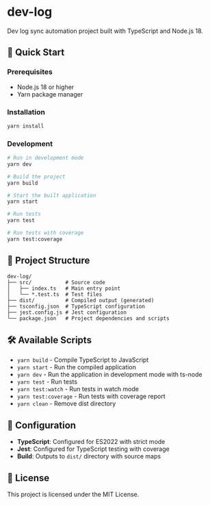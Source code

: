 # dev-log

Dev log sync automation project built with TypeScript and Node.js 18.

## 🚀 Quick Start

### Prerequisites

- Node.js 18 or higher
- Yarn package manager

### Installation

```bash
yarn install
```

### Development

```bash
# Run in development mode
yarn dev

# Build the project
yarn build

# Start the built application
yarn start

# Run tests
yarn test

# Run tests with coverage
yarn test:coverage
```

## 📁 Project Structure

```
dev-log/
├── src/           # Source code
│   ├── index.ts   # Main entry point
│   └── *.test.ts  # Test files
├── dist/          # Compiled output (generated)
├── tsconfig.json  # TypeScript configuration
├── jest.config.js # Jest configuration
└── package.json   # Project dependencies and scripts
```

## 🛠️ Available Scripts

- `yarn build` - Compile TypeScript to JavaScript
- `yarn start` - Run the compiled application
- `yarn dev` - Run the application in development mode with ts-node
- `yarn test` - Run tests
- `yarn test:watch` - Run tests in watch mode
- `yarn test:coverage` - Run tests with coverage report
- `yarn clean` - Remove dist directory

## 🔧 Configuration

- **TypeScript**: Configured for ES2022 with strict mode
- **Jest**: Configured for TypeScript testing with coverage
- **Build**: Outputs to `dist/` directory with source maps

## 📝 License

This project is licensed under the MIT License.
